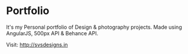 # Portfolio
It's my Personal portfolio of Design & photography projects. 
Made using AngularJS, 500px API & Behance API.

Visit: http://svsdesigns.in
